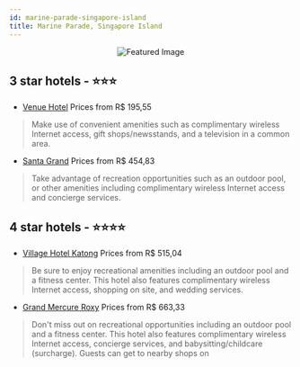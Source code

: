 ```yaml
---
id: marine-parade-singapore-island
title: Marine Parade, Singapore Island
---
```


<center><img src="https://i.travelapi.com/hotels/4000000/3900000/3891800/3891765/7fc719ff_z.jpg" alt="Featured Image" /></center>


##  3 star hotels - ⭐️⭐️⭐️

-    [Venue Hotel](https://us.hurb.com/hotels/marine-parade/venue-hotel-JNP-JP227319?cmp=18055) Prices from R$ 195,55
   > Make use of convenient amenities such as complimentary wireless Internet access, gift shops/newsstands, and a television in a common area.
-    [Santa Grand](https://us.hurb.com/hotels/marine-parade/santa-grand-JNP-JP323748?cmp=18055) Prices from R$ 454,83
   > Take advantage of recreation opportunities such as an outdoor pool, or other amenities including complimentary wireless Internet access and concierge services.

##  4 star hotels - ⭐️⭐️⭐️⭐️

-    [Village Hotel Katong](https://us.hurb.com/hotels/marine-parade/village-hotel-katong-JNP-JP289684?cmp=18055) Prices from R$ 515,04
   > Be sure to enjoy recreational amenities including an outdoor pool and a fitness center. This hotel also features complimentary wireless Internet access, shopping on site, and wedding services.
-    [Grand Mercure Roxy](https://us.hurb.com/hotels/marine-parade/grand-mercure-roxy-JNP-JP055054?cmp=18055) Prices from R$ 663,33
   > Don't miss out on recreational opportunities including an outdoor pool and a fitness center. This hotel also features complimentary wireless Internet access, concierge services, and babysitting/childcare (surcharge). Guests can get to nearby shops on

